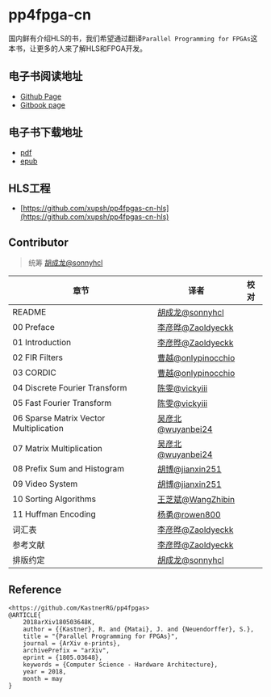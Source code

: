 # pp4fpga-cn

国内鲜有介绍HLS的书，我们希望通过翻译`Parallel Programming for FPGAs`这本书，让更多的人来了解HLS和FPGA开发。

## 电子书阅读地址

- [Github Page](https://xupsh.github.io/pp4fpgas-cn)
- [Gitbook page](https://xupsh.gitbook.io/pp4fpga)

## 电子书下载地址

- [pdf](https://github.com/xupsh/pp4fpgas-cn/releases/download/v0.9/pp4fpgas-cn.pdf)
- [epub](https://github.com/xupsh/pp4fpgas-cn/releases/download/v0.9/pp4fpgas-cn.epub)

## HLS工程

- [https://github.com/xupsh/pp4fpgas-cn-hls](https://github.com/xupsh/pp4fpgas-cn-hls)


## Contributor

> 统筹 [胡成龙@sonnyhcl](https://github.com/sonnyhcl)

章节                                     | 译者                                                   | 校对
-------------------------------------- | ---------------------------------------------------- | --
README                                 | [胡成龙@sonnyhcl](https://github.com/sonnyhcl)          |
00 Preface                             | [李彦晔@Zaoldyeckk](https://github.com/Zaoldyeckk)      |
01 Introduction                        | [李彦晔@Zaoldyeckk](https://github.com/Zaoldyeckk)      |
02 FIR Filters                         | [曹越@onlypinocchio](https://github.com/onlypinocchio) |
03 CORDIC                              | [曹越@onlypinocchio](https://github.com/onlypinocchio) |
04 Discrete Fourier Transform          | [陈雯@vickyiii](https://github.com/vickyiii)           |
05 Fast Fourier Transform              | [陈雯@vickyiii](https://github.com/vickyiii)           |
06 Sparse Matrix Vector Multiplication | [吴彦北@wuyanbei24](https://www.github.com/wuyanbei24)  |
07 Matrix Multiplication               | [吴彦北@wuyanbei24](https://github.com/wuyanbei24)      |
08 Prefix Sum and Histogram            | [胡博@jianxin251](https://github.com/jianxin251)       |
09 Video System                        | [胡博@jianxin251](https://github.com/jianxin251)       |
10 Sorting Algorithms                  | [王芝斌@WangZhibin](https://github.com/WangZhibin)      |
11 Huffman Encoding                    | [杨勇@rowen800](https://github.com/rowen800)           |
词汇表                                    | [李彦晔@Zaoldyeckk](https://github.com/Zaoldyeckk)      |
参考文献                                   | [李彦晔@Zaoldyeckk](https://github.com/Zaoldyeckk)      |
排版约定                                   | [胡成龙@sonnyhcl](https://github.com/sonnyhcl)          |

## Reference

```
<https://github.com/KastnerRG/pp4fpgas>
@ARTICLE{
    2018arXiv180503648K,
    author = {{Kastner}, R. and {Matai}, J. and {Neuendorffer}, S.},
    title = "{Parallel Programming for FPGAs}",
    journal = {ArXiv e-prints},
    archivePrefix = "arXiv",
    eprint = {1805.03648},
    keywords = {Computer Science - Hardware Architecture},
    year = 2018,
    month = may
}
```
